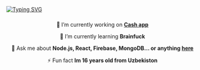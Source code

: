 [![Typing SVG](https://readme-typing-svg.demolab.com?font=Open+Sans&pause=1000&color=F76E6E&center=true&vCenter=true&width=435&lines=Hey+There!+%F0%9F%96%90;im+notnome+%F0%9F%99%83;im+Full+Stack+dev+%F0%9F%8E%89)](https://git.io/typing-svg)
###

<div align="center">
 
 🔭 I’m currently working on **[Cash app](https://github.com/notnomes/Uour)**
 
 🌱 I’m currently learning **Brainfuck**

 💬 Ask me about **Node.js, React, Firebase, MongoDB... or anything [here](https://github.com/salesp07/salesp07/issues)**

 ⚡ Fun fact **Im 16 years old from Uzbekiston**
 
 </div>
